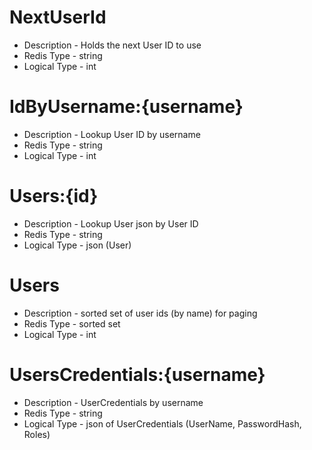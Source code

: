 # NextUserId
* Description - Holds the next User ID to use
* Redis Type - string
* Logical Type - int

# IdByUsername:{username}
* Description - Lookup User ID by username
* Redis Type - string
* Logical Type - int

# Users:{id}
* Description - Lookup User json by User ID
* Redis Type - string
* Logical Type - json (User)

# Users
* Description - sorted set of user ids (by name) for paging
* Redis Type - sorted set
* Logical Type - int

# UsersCredentials:{username}
* Description - UserCredentials by username
* Redis Type - string
* Logical Type - json of UserCredentials (UserName, PasswordHash, Roles)


